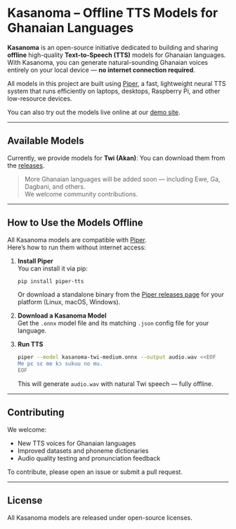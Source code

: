 # Kasanoma – Offline TTS Models for Ghanaian Languages

**Kasanoma** is an open-source initiative dedicated to building and sharing **offline** high-quality **Text-to-Speech (TTS)** models for Ghanaian languages.  
With Kasanoma, you can generate natural-sounding Ghanaian voices entirely on your local device — **no internet connection required**.

All models in this project are built using [Piper](https://github.com/rhasspy/piper), a fast, lightweight neural TTS system that runs efficiently on laptops, desktops, Raspberry Pi, and other low-resource devices.

You can also try out the models live online at our [demo site](https://kasanoma.onrender.com/).

---

## Available Models

Currently, we provide models for **Twi (Akan)**:
You can download them from the [releases](https://github.com/michsethowusu/kasanoma/releases).

> More Ghanaian languages will be added soon — including Ewe, Ga, Dagbani, and others.  
> We welcome community contributions.

---

## How to Use the Models Offline

All Kasanoma models are compatible with [Piper](https://github.com/rhasspy/piper).  
Here’s how to run them without internet access:

1. **Install Piper**  
   You can install it via pip:
   ```bash
   pip install piper-tts
   ```
   Or download a standalone binary from the [Piper releases page](https://github.com/rhasspy/piper/releases) for your platform (Linux, macOS, Windows).

2. **Download a Kasanoma Model**  
   Get the `.onnx` model file and its matching `.json` config file for your language.

3. **Run TTS**  
   ```bash
   piper --model kasanoma-twi-medium.onnx --output audio.wav <<EOF
   Me pɛ sɛ me kɔ sukuu no mu.
   EOF
   ```
   This will generate `audio.wav` with natural Twi speech — fully offline.


---

## Contributing

We welcome:  
- New TTS voices for Ghanaian languages  
- Improved datasets and phoneme dictionaries  
- Audio quality testing and pronunciation feedback  

To contribute, please open an issue or submit a pull request.

---

## License

All Kasanoma models are released under open-source licenses.

